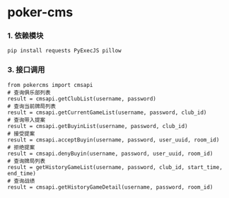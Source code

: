 # poker-cms
### 1. 依赖模块
    pip install requests PyExecJS pillow

### 3. 接口调用
    from pokercms import cmsapi
    # 查询俱乐部列表
    result = cmsapi.getClubList(username, password)
    # 查询当前牌局列表
    result = cmsapi.getCurrentGameList(username, password, club_id)
    # 查询带入提案
    result = cmsapi.getBuyinList(username, password, club_id)
    # 接受提案
    result = cmsapi.acceptBuyin(username, password, user_uuid, room_id)
    # 拒绝提案
    result = cmsapi.denyBuyin(username, password, user_uuid, room_id)
    # 查询牌局列表
    result = getHistoryGameList(username, password, club_id, start_time, end_time)
    # 查询战绩
    result = cmsapi.getHistoryGameDetail(username, password, room_id)
